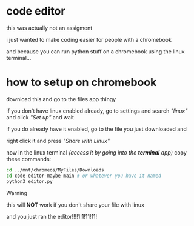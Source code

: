 # code editor
this was actually not an assigment

i just wanted to make coding easier
for people with a chromebook

and because you can run python
stuff on a chromebook using the
linux terminal...

# how to setup on chromebook
download this and go to the files app thingy

if you don't have linux enabled already,
go to settings and search *"linux"*
and click *"Set up"* and wait

if you do already have it enabled, go to the file you
just downloaded and

right click it and press *"Share with Linux"*

now in the linux terminal *(access it by going into the ***terminal*** app)*
copy these commands:

```bash
cd ../mnt/chromeos/MyFiles/Downloads
cd code-editor-maybe-main # or whatever you have it named
python3 editor.py
```
> [!WARNING]
> this will **NOT** work if you don't share your file with linux

and you just ran the editor!!!!1!1!11!11!